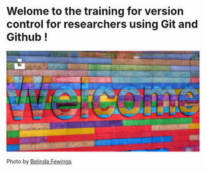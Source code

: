# Welome to the training for version control for researchers using Git and Github !

![](images/slack-imgs.com.jpeg)

Photo by  <a href="https://unsplash.com/photos/6wAGwpsXHE0">Belinda Fewings </a>

